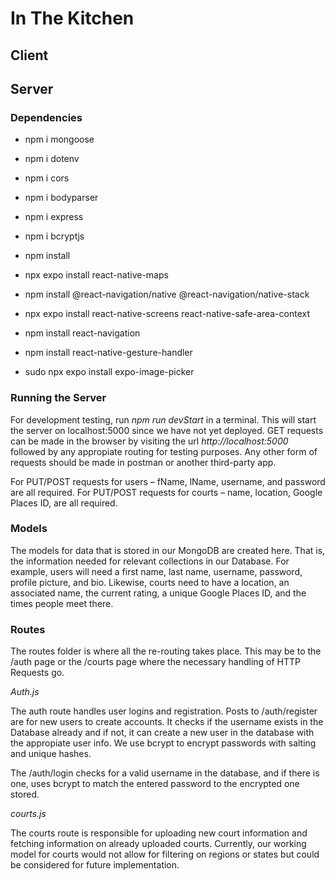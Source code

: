 # In The Kitchen

## Client

## Server

### Dependencies

- npm i mongoose

- npm i dotenv

- npm i cors

- npm i bodyparser

- npm i express

- npm i bcryptjs

- npm install

- npx expo install react-native-maps

- npm install @react-navigation/native @react-navigation/native-stack

- npx expo install react-native-screens react-native-safe-area-context

- npm install react-navigation

- npm install react-native-gesture-handler

- sudo npx expo install expo-image-picker

### Running the Server

For development testing, run _npm run devStart_ in a terminal. This will start the server on localhost:5000 since we have not yet deployed. GET requests can be made in the browser by visiting the url _http://localhost:5000_ followed by any appropiate routing for testing purposes. Any other form of requests should be made in postman or another third-party app.

For PUT/POST requests for users – fName, lName, username, and password are all required.
For PUT/POST requests for courts – name, location, Google Places ID, are all required.

### Models

The models for data that is stored in our MongoDB are created here. That is, the information needed for relevant collections in our Database. For example, users will need a first name, last name, username, password, profile picture, and bio. Likewise, courts need to have a location, an associated name, the current rating, a unique Google Places ID, and the times people meet there.

### Routes

The routes folder is where all the re-routing takes place. This may be to the /auth page or the /courts page where the necessary handling of HTTP Requests go.

_Auth.js_

The auth route handles user logins and registration. Posts to /auth/register are for new users to create accounts. It checks if the username exists in the Database already and if not, it can create a new user in the database with the appropiate user info. We use bcrypt to encrypt passwords with salting and unique hashes.

The /auth/login checks for a valid username in the database, and if there is one, uses bcrypt to match the entered password to the encrypted one stored.

_courts.js_

The courts route is responsible for uploading new court information and fetching information on already uploaded courts. Currently, our working model for courts would not allow for filtering on regions or states but could be considered for future implementation.
